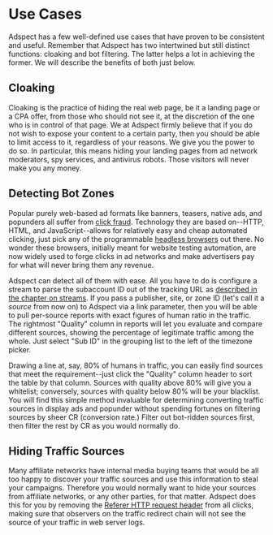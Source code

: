 # Use Cases

Adspect has a few well-defined use cases that have proven to be consistent and useful. Remember that Adspect
has two intertwined but still distinct functions: cloaking and bot filtering. The latter helps a lot in
achieving the former. We will describe the benefits of both just below.

## Cloaking

Cloaking is the practice of hiding the real web page, be it a landing page or a CPA offer, from those who should
not see it, at the discretion of the one who is in control of that page. We at Adspect firmly believe that if
you do not wish to expose your content to a certain party, then you should be able to limit access to it,
regardless of your reasons. We give you the power to do so. In particular, this means hiding your landing pages from
ad network moderators, spy services, and antivirus robots. Those visitors will never make you any money.

## Detecting Bot Zones

Popular purely web-based ad formats like banners, teasers, native ads, and popunders all suffer from
[click fraud](https://en.wikipedia.org/wiki/Click_fraud).
Technology they are based on--HTTP, HTML, and JavaScript--allows for relatively easy and cheap automated clicking,
just pick any of the programmable [headless browsers](https://en.wikipedia.org/wiki/Headless_browser) out there.
No wonder these browsers, initially meant for website testing automation, are now widely used to forge clicks
in ad networks and make advertisers pay for what will never bring them any revenue.

Adspect can detect all of them with ease. All you have to do is configure a stream to parse the subaccount ID
out of the tracking URL as [described in the chapter on streams](streams.html#sub-id). If you pass a publisher,
site, or zone ID (let's call it a *source* from now on) to Adspect via a link parameter, then you will be able
to pull per-source reports with exact figures of human ratio in the traffic. The rightmost "Quality" column in
reports will let you evaluate and compare different sources, showing the percentage of legitimate traffic
among the whole. Just select "Sub ID" in the grouping list to the left of the timezone picker.

Drawing a line at, say, 80% of humans in traffic, you can easily find sources that meet the requirement--just
click the "Quality" column header to sort the table by that column. Sources with quality above 80% will give
you a whitelist; conversely, sources with quality below 80% will be your blacklist. You will find this simple
method invaluable for determining converting traffic sources in display ads and popunder without spending
fortunes on filtering sources by sheer CR (conversion rate.) Filter out bot-ridden sources first, then filter
the rest by CR as you would normally do.

## Hiding Traffic Sources

Many affiliate networks have internal media buying teams that would be all too happy to discover your traffic
sources and use this information to steal your campaigns. Therefore you would normally want to hide your sources
from affiliate networks, or any other parties, for that matter. Adspect does this for you by removing
the [Referer HTTP request header](https://developer.mozilla.org/en-US/docs/Web/HTTP/Headers/Referer)
from all clicks, making sure that observers on the traffic redirect chain will not see the source of your traffic
in web server logs.
